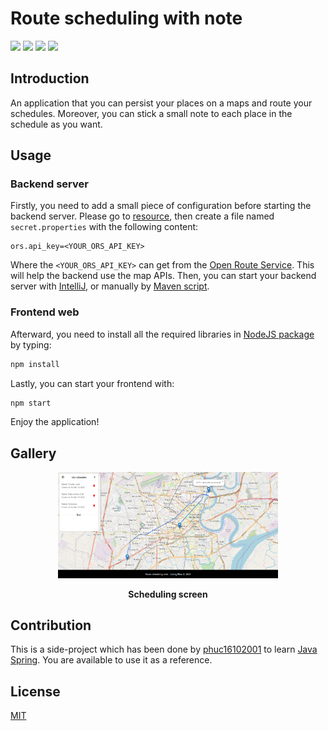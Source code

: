 # Route scheduling with note

<span>
    <img src="https://img.shields.io/badge/Spring-6DB33F?style=for-the-badge&logo=spring&logoColor=white">
    <img src="https://img.shields.io/badge/Hibernate-59666C?style=for-the-badge&logo=Hibernate&logoColor=white">
    <img src="https://img.shields.io/badge/React-20232A?style=for-the-badge&logo=react&logoColor=61DAFB">
    <img src="https://img.shields.io/badge/PostgreSQL-316192?style=for-the-badge&logo=postgresql&logoColor=white">
</span>

## Introduction

An application that you can persist your places on a maps and route your schedules. Moreover, you can stick a small note to each place in the schedule as you want.

## Usage

### Backend server

Firstly, you need to add a small piece of configuration before starting the backend server. Please go to [resource](src/backend/src/main/resources/), then create a file named `secret.properties` with the following content:

```
ors.api_key=<YOUR_ORS_API_KEY>
```

Where the `<YOUR_ORS_API_KEY>` can get from the [Open Route Service](https://openrouteservice.org/). This will help the backend use the map APIs. Then, you can start your backend server with [IntelliJ](https://www.jetbrains.com/idea/), or manually by [Maven script](src/backend/mvnw).

### Frontend web

Afterward, you need to install all the required libraries in [NodeJS package](src/frontend/package.json) by typing:

```bash
npm install
```

Lastly, you can start your frontend with:

```bash
npm start
```

Enjoy the application!

## Gallery

<p align="center">
    <img style="width: 70%" src="res/demo_img.png" alt="demo_img">
</p>
<p align="center">
    <b>Scheduling screen</b>
</p>

## Contribution

This is a side-project which has been done by [phuc16102001]() to learn [Java Spring](https://spring.io/). You are available to use it as a reference.

## License

[MIT](LICENSE)
